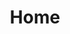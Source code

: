 ---
layout: home
title: "Home"
author_profile: false
permalink: /
header:
  overlay_image: assets/images/osaka-wide.jpg
  overlay_filter: 0.2 # same as ading an opacity of 0.5 to a black backgroud
  # actions:
  # - label: "Do Not Click"
  #   url: "https://www.youtube.com/watch?v=dQw4w9WgXcQ&ab_channel=RickAstley"
  # # caption: "small text on the bottom corner"
entries_layout: grid
classes: wide
---
